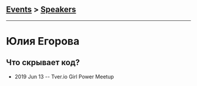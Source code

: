 ## [Events](../README.md) > [Speakers](../speakers.md)
---

# Юлия Егорова

## Что скрывает код?
- 2019 Jun 13 -- Tver.io Girl Power Meetup    
